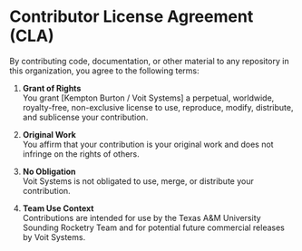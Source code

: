 # Contributor License Agreement (CLA)

By contributing code, documentation, or other material to any repository in this
organization, you agree to the following terms:

1. **Grant of Rights**  
   You grant [Kempton Burton / Voit Systems] a perpetual, worldwide, royalty-free,
   non-exclusive license to use, reproduce, modify, distribute, and sublicense
   your contribution.

2. **Original Work**  
   You affirm that your contribution is your original work and does not
   infringe on the rights of others.

3. **No Obligation**  
   Voit Systems is not obligated to use, merge, or distribute your contribution.

4. **Team Use Context**  
   Contributions are intended for use by the Texas A&M University Sounding Rocketry Team and for
   potential future commercial releases by Voit Systems.

